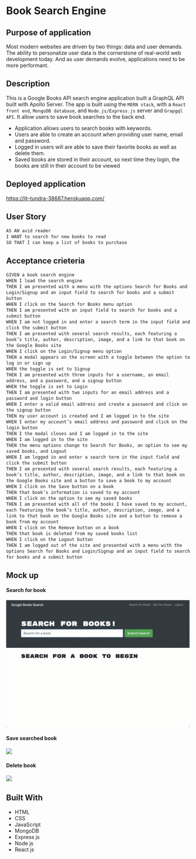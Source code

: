 # Book Search Engine

## Purpose of application
Most modern websites are driven by two things: data and user demands. The ability to personalize user data is the cornerstone of real-world web development today. And as user demands evolve, applications need to be more performant.

## Description 
This is a Google Books API search engine application built a GraphQL API built with Apollo Server. The app is built using the ```MERN stack```, with a ```React front end```, ```MongoDB database```, and ```Node.js/Express.js``` server and ```Grapgql API```. It allow users to save book searches to the back end.  
* Application allows users to search books with keywords.  
* Users are able to create an account when providing user name, email and password.  
* Logged in users will are able to save their favorite books as well as delete them.  
* Saved books are stored in their account, so next time they login, the books are still in their account to be viewed  

## Deployed application

https://lit-tundra-38687.herokuapp.com/

## User Story
```
AS AN avid reader  
I WANT to search for new books to read  
SO THAT I can keep a list of books to purchase  
```
## Acceptance crieteria
```
GIVEN a book search engine  
WHEN I load the search engine  
THEN I am presented with a menu with the options Search for Books and Login/Signup and an input field to search for books and a submit button  
WHEN I click on the Search for Books menu option  
THEN I am presented with an input field to search for books and a submit button  
WHEN I am not logged in and enter a search term in the input field and click the submit button  
THEN I am presented with several search results, each featuring a book’s title, author, description, image, and a link to that book on the Google Books site  
WHEN I click on the Login/Signup menu option  
THEN a modal appears on the screen with a toggle between the option to log in or sign up  
WHEN the toggle is set to Signup  
THEN I am presented with three inputs for a username, an email address, and a password, and a signup button  
WHEN the toggle is set to Login  
THEN I am presented with two inputs for an email address and a password and login button  
WHEN I enter a valid email address and create a password and click on the signup button  
THEN my user account is created and I am logged in to the site  
WHEN I enter my account’s email address and password and click on the login button  
THEN I the modal closes and I am logged in to the site  
WHEN I am logged in to the site  
THEN the menu options change to Search for Books, an option to see my saved books, and Logout  
WHEN I am logged in and enter a search term in the input field and click the submit button  
THEN I am presented with several search results, each featuring a book’s title, author, description, image, and a link to that book on the Google Books site and a button to save a book to my account  
WHEN I click on the Save button on a book  
THEN that book’s information is saved to my account  
WHEN I click on the option to see my saved books  
THEN I am presented with all of the books I have saved to my account, each featuring the book’s title, author, description, image, and a link to that book on the Google Books site and a button to remove a book from my account  
WHEN I click on the Remove button on a book  
THEN that book is deleted from my saved books list  
WHEN I click on the Logout button  
THEN I am logged out of the site and presented with a menu with the options Search for Books and Login/Signup and an input field to search for books and a submit button   
```  

## Mock up

#### Search for book

<div>
    <img src="./images/1.gif" width="500px"/> 
</div>

#### Save searched book

<div>
    <img src="./images/2.gif" width="500px"/> 
</div>

#### Delete book

<div>
    <img src="./images/3.gif" width="500px"/> 
</div>

## Built With
* HTML
* CSS
* JavaScript
* MongoDB
* Express js
* Node js
* React js
